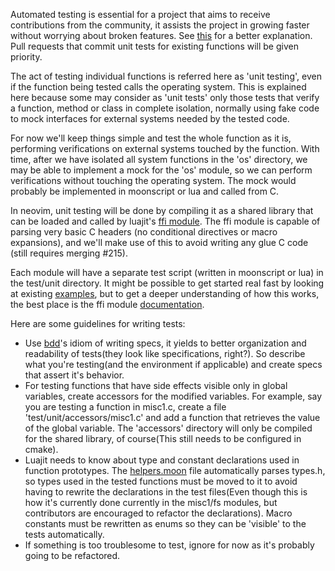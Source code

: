 Automated testing is essential for a project that aims to receive contributions from the community, it assists the project in growing faster without worrying about broken features. See [this](https://groups.google.com/forum/#!forum/neovim) for a better explanation. Pull requests that commit unit tests for existing functions will be given priority.

The act of testing individual functions is referred here as 'unit testing', even if the function being tested calls the operating system. This is explained here because some may consider as 'unit tests' only those tests that verify a function, method or class in complete isolation, normally using fake code to mock interfaces for external systems needed by the tested code.

For now we'll keep things simple and test the whole function as it is, performing verifications on external systems touched by the function. With time, after we have isolated all system functions in the 'os' directory, we may be able to implement a mock for the 'os' module, so we can perform verifications without touching the operating system. The mock would probably be implemented in moonscript or lua and called from C. 

In neovim, unit testing will be done by compiling it as a shared library that can be loaded and called by luajit's [ffi module](http://luajit.org/ext_ffi.html). The ffi module is capable of parsing very basic C headers (no conditional directives or macro expansions), and we'll make use of this to avoid writing any glue C code (still requires merging #215).

Each module will have a separate test script (written in moonscript or lua) in the test/unit directory. It might be possible to get started real fast by looking at existing [examples](https://github.com/neovim/neovim/tree/master/test/unit), but to get a deeper understanding of how this works, the best place is the ffi module [documentation](http://luajit.org/ext_ffi.html).

Here are some guidelines for writing tests:

- Use [bdd](http://en.wikipedia.org/wiki/Behavior-driven_development)'s idiom of writing specs, it yields to better organization and readability of tests(they look like specifications, right?). So describe what you're testing(and the environment if applicable) and create specs that assert it's behavior.
- For testing functions that have side effects visible only in global variables, create accessors for the modified variables. For example, say you are testing a function in misc1.c, create a file 'test/unit/accessors/misc1.c' and add a function that retrieves the value of the global variable. The 'accessors' directory will only be compiled for the shared library, of course(This still needs to be configured in cmake).
- Luajit needs to know about type and constant declarations used in function prototypes. The [helpers.moon](https://github.com/neovim/neovim/blob/master/test/unit/helpers.moon) file automatically parses types.h, so types used in the tested functions must be moved to it to avoid having to rewrite the declarations in the test files(Even though this is how it's currently done currently in the misc1/fs modules, but contributors are encouraged to refactor the declarations). Macro constants must be rewritten as enums so they can be 'visible' to the tests automatically.
- If something is too troublesome to test, ignore for now as it's probably going to be refactored.

